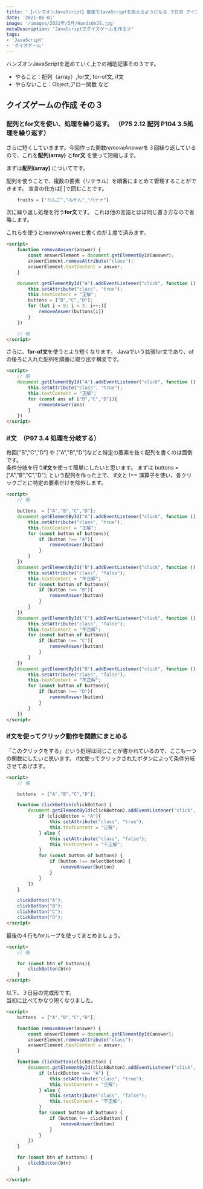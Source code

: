```yaml
---
title: '【ハンズオンJavaScript】最速でJavaScriptを扱えるようになる ３日目 クイズゲーム③'
date: '2021-06-01'
image: '/images/2021年/5月/HandsOnJS.jpg'
metaDescription: 'JavaScriptでクイズゲームを作る③'
tags: 
- 'JavaScript'
- 'クイズゲーム'
---
```


ハンズオンJavaScriptを進めていく上での補助記事その３です。


- やること：配列（array）,for文, for-of文, if文
- やらないこと：Object,アロー関数 など


## クイズゲームの作成 その３

### 配列とfor文を使い、処理を繰り返す。 （P75 2.12 配列  P104 3.5処理を繰り返す）
さらに短くしていきます。今回作った関数*removeAnswer*を３回繰り返しているので、これを**配列(array)** と**for文** を使って短縮します。

まずは**配列(array)** についてです。

配列を使うことで、複数の要素（リテラル）を順番にまとめて管理することができます。
宣言の仕方は[ ]で囲むことです。
```javascript
    fruits = ["りんご","みかん","バナナ"]
```

次に繰り返し処理を行う**for文**です。
これは他の言語とほぼ同じ書き方なので省略します。

これらを使うとremoveAnswerと書くのが１度で済みます。

```html
<script>
    function removeAnswer(answer) {
        const answerElement = document.getElementById(answer);
        answerElement.removeAttribute("class");
        answerElement.textContent = answer;
    }

    document.getElementById("A").addEventListener("click", function () {
        this.setAttribute("class", "true");
        this.textContent = "正解";
        buttons = ["B","C","D"];
        for (let i = 0; i < 3; i++;){
            removeAnswer(buttons[i])
        }
    })

    // 略
</script>
```
さらに、**for-of文**を使うとより短くなります。
Javaでいう拡張for文であり、ofの後ろに入れた配列を順番に取り出す構文です。

```html
<script>
    // 略
    document.getElementById("A").addEventListener("click", function () {
        this.setAttribute("class", "true");
        this.textContent = "正解";
        for (const ans of ["B","C","D"]){
            removeAnswer(ans)
        }
    })
</script>
```

### if文　（P97 3.4 処理を分岐する）

毎回["B","C","D"] や ["A","B","D"]などと特定の要素を抜く配列を書くのは面倒です。<br/>
条件分岐を行う**if文**を使って簡単にしたいと思います。
まずは buttons  = ["A","B","C","D"]; という配列を作った上で、
if文と !== 演算子を使い、各クリックごとに特定の要素だけを除外します。

```html
<script>
    // 略

    buttons  = ["A","B","C","D"];
    document.getElementById("A").addEventListener("click", function () {
        this.setAttribute("class", "true");
        this.textContent = "正解";
        for (const button of buttons){
            if (button !== "A"){
                removeAnswer(button)
            }
        }
    })
    document.getElementById("B").addEventListener("click", function () {
        this.setAttribute("class", "false");
        this.textContent = "不正解";
        for (const button of buttons){
            if (button !== "B"){
                removeAnswer(button)
            }
        }
    })
    document.getElementById("C").addEventListener("click", function () {
        this.setAttribute("class", "false");
        this.textContent = "不正解";
        for (const button of buttons){
            if (button !== "C"){
                removeAnswer(button)
            }
        }
    })
    document.getElementById("D").addEventListener("click", function () {
        this.setAttribute("class", "false");
        this.textContent = "不正解";
        for (const button of buttons){
            if (button !== "D"){
                removeAnswer(button)
            }
        }
    })
</script>
```
### if文を使ってクリック動作を関数にまとめる
「このクリックをする」という処理は同じことが書かれているので、ここも一つの関数にしたいと思います。
if文使ってクリックされたボタンによって条件分岐させてあげます。

```html
<script>
    // 略

    buttons  = ["A","B","C","D"];

    function clickBotton(clickBotton) {
        document.getElementById(clickBotton).addEventListener("click", function () {
            if (clickBotton = "A"){
                this.setAttribute("class", "true");
                this.textContent = "正解";  
            } else {
                this.setAttribute("class", "false");
                this.textContent = "不正解";
            }
            for (const button of buttons) {
                if (button !== selectBotton) {
                    removeAnswer(button)
                }
            }
        })
    }

    clickBotton("A");
    clickBotton("B");
    clickBotton("C");
    clickBotton("D");
</script>
```

最後の４行もforループを使ってまとめましょう。

```html
<script>
    // 略

    for (const btn of buttons){
        clickBotton(btn)
    }
</script>
```

以下、３日目の完成形です。<br/>
当初に比べてかなり短くなりました。

```html
<script>
    buttons  = ["A","B","C","D"];

    function removeAnswer(answer) {
        const answerElement = document.getElementById(answer);
        answerElement.removeAttribute("class");
        answerElement.textContent = answer;
    }

    function clickButton(clickButton) {
        document.getElementById(clickButton).addEventListener("click", function () {
            if (clickButton === "A") {
                this.setAttribute("class", "true");
                this.textContent = "正解";
            } else {
                this.setAttribute("class", "false");
                this.textContent = "不正解";
            }
            for (const button of buttons) {
                if (button !== clickButton) {
                    removeAnswer(button)
                }
            }
        })
    }

    for (const btn of buttons) {
        clickButton(btn)
    }

</script>
```

